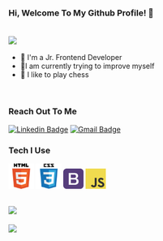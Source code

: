 ### Hi, Welcome To My Github Profile! :dizzy:  <br> <br>
<img src="https://c.tenor.com/IVCnKbtTeRQAAAAC/programming-computer.gif" width ="200"> <br>



- 🔭 I'm a Jr. Frontend Developer
- 🌱I am currently trying to improve myself
- 👯 I like to play chess

<br>

### Reach Out To Me
[![Linkedin Badge](https://img.shields.io/badge/-Linkedin-000?style=quare&labelColor=000&logo=Linkedin&logoColor=white&link=link)](https://www.linkedin.com/in/tuğba-gündoğdu/) 
[![Gmail Badge](https://img.shields.io/badge/-Gmail-000?style=quare&labelColor=000&logo=Gmail&logoColor=white&link=link)](tugba.gundgdu@gmail.com) 



### Tech I Use

<img src = "https://raw.githubusercontent.com/github/explore/80688e429a7d4ef2fca1e82350fe8e3517d3494d/topics/html/html.png"  width = "50" hight = "auto"> <img src = "https://raw.githubusercontent.com/github/explore/80688e429a7d4ef2fca1e82350fe8e3517d3494d/topics/css/css.png" width = "50" hight = "auto" > <img src = "https://raw.githubusercontent.com/github/explore/80688e429a7d4ef2fca1e82350fe8e3517d3494d/topics/bootstrap/bootstrap.png" width = "40" hight = "auto">  <img src = "https://raw.githubusercontent.com/github/explore/80688e429a7d4ef2fca1e82350fe8e3517d3494d/topics/javascript/javascript.png" width = "40" hight = "auto" >

<br>


<summary></summary>
<img src ="https://github-readme-stats.vercel.app/api?username=Tugbagundogdu&theme=radical">

<summary> </summary>
<br>
<img src ="https://github-readme-stats.vercel.app/api/top-langs/?username=Tugbagundogdu&layout=compact">





